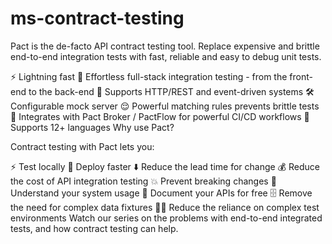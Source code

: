 # ms-contract-testing
Pact is the de-facto API contract testing tool. Replace expensive and brittle end-to-end integration tests with fast, reliable and easy to debug unit tests.

⚡ Lightning fast
🎈 Effortless full-stack integration testing - from the front-end to the back-end
🔌 Supports HTTP/REST and event-driven systems
🛠️ Configurable mock server
😌 Powerful matching rules prevents brittle tests
🤝 Integrates with Pact Broker / PactFlow for powerful CI/CD workflows
🔡 Supports 12+ languages
Why use Pact?

Contract testing with Pact lets you:

⚡ Test locally
🚀 Deploy faster
⬇️ Reduce the lead time for change
💰 Reduce the cost of API integration testing
💥 Prevent breaking changes
🔎 Understand your system usage
📃 Document your APIs for free
🗄 Remove the need for complex data fixtures
🤷‍♂️ Reduce the reliance on complex test environments
Watch our series on the problems with end-to-end integrated tests, and how contract testing can help.

